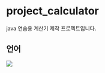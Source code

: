 # project_calculator

java 연습용 계산기 제작 프로젝트입니다.

## 언어
<img src="https://img.shields.io/badge/Java-FF9900?style=for-the-badge&logo=OpenJDK&logoColor=white"/>

